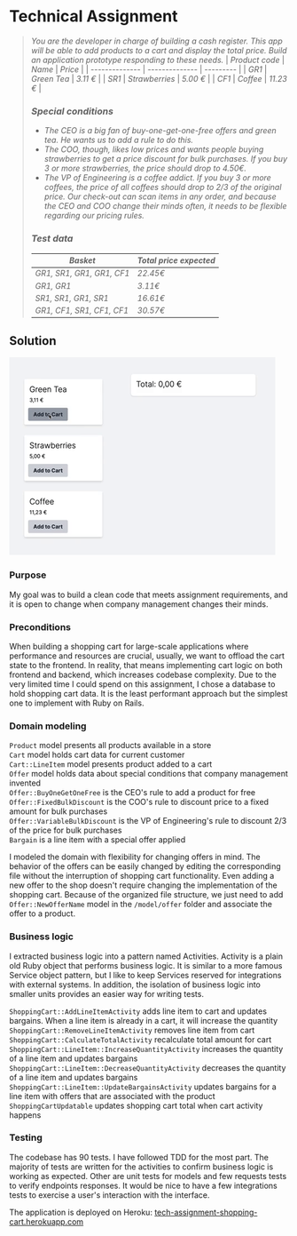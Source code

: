 # Technical Assignment

> *You are the developer in charge of building a cash register. This app will be able to add products to a cart and display the total price. Build an application prototype responding to these needs.*
> | *Product code* | *Name*         | *Price*   |
> | -------------- | -------------- | --------- |
> | *GR1*          | *Green Tea*    | *3.11 €*  |
> | *SR1*          | *Strawberries* | *5.00 €*  |
> | *CF1*          | *Coffee*       | *11.23 €* |
> ### *Special conditions*
> * *The CEO is a big fan of buy-one-get-one-free offers and green tea. He wants us to add a rule to do this.*
> * *The COO, though, likes low prices and wants people buying strawberries to get a price discount for bulk purchases. If you buy 3 or more strawberries, the price should drop to 4.50€.*
> * *The VP of Engineering is a coffee addict. If you buy 3 or more coffees, the price of all coffees should drop to 2/3 of the original price.*
> *Our check-out can scan items in any order, and because the CEO and COO change their minds often, it needs to be flexible regarding our pricing rules.*
> ### *Test data*
>| *Basket*                  | *Total price expected* |
>| ------------------------- | ---------------------- |
>| *GR1, SR1, GR1, GR1, CF1* | *22.45€*               |
>| *GR1, GR1*                | *3.11€*                |
>| *SR1, SR1, GR1, SR1*      | *16.61€*               |
>| *GR1, CF1, SR1, CF1, CF1* | *30.57€*               |


## Solution

![Demo](demo.gif)

### Purpose
My goal was to build a clean code that meets assignment requirements, and it is open to change when company management changes their minds.

### Preconditions
When building a shopping cart for large-scale applications where performance and resources are crucial, usually, we want to offload the cart state to the frontend. In reality, that means implementing cart logic on both frontend and backend, which increases codebase complexity. Due to the very limited time I could spend on this assignment, I chose a database to hold shopping cart data. It is the least performant approach but the simplest one to implement with Ruby on Rails.

### Domain modeling
`Product` model presents all products available in a store  
`Cart` model holds cart data for current customer  
`Cart::LineItem` model presents product added to a cart  
`Offer` model holds data about special conditions that company management invented  
`Offer::BuyOneGetOneFree` is the CEO's rule to add a product for free  
`Offer::FixedBulkDiscount` is the COO's rule to discount price to a fixed amount for bulk purchases  
`Offer::VariableBulkDiscount` is the VP of Engineering's rule to discount 2/3 of the price for bulk purchases  
`Bargain` is a line item with a special offer applied

I modeled the domain with flexibility for changing offers in mind. The behavior of the offers can be easily changed by editing the corresponding file without the interruption of shopping cart functionality. Even adding a new offer to the shop doesn't require changing the implementation of the shopping cart. Because of the organized file structure, we just need to add `Offer::NewOfferName` model in the `/model/offer` folder and associate the offer to a product.

### Business logic
I extracted business logic into a pattern named Activities. Activity is a plain old Ruby object that performs business logic. It is similar to a more famous Service object pattern, but I like to keep Services reserved for integrations with external systems. In addition, the isolation of business logic into smaller units provides an easier way for writing tests.

`ShoppingCart::AddLineItemActivity` adds line item to cart and updates bargains. When a line item is already in a cart, it will increase the quantity  
`ShoppingCart::RemoveLineItemActivity` removes line item from cart  
`ShoppingCart::CalculateTotalActivity` recalculate total amount for cart  
`ShoppingCart::LineItem::IncreaseQuantityActivity` increases the quantity of a line item and updates bargains    
`ShoppingCart::LineItem::DecreaseQuantityActivity` decreases the quantity of a line item and updates bargains    
`ShoppingCart::LineItem::UpdateBargainsActivity` updates bargains for a line item with offers that are associated with the product  
`ShoppingCartUpdatable` updates shopping cart total when cart activity happens  

### Testing
The codebase has 90 tests. I have followed TDD for the most part. The majority of tests are written for the activities to confirm business logic is working as expected. Other are unit tests for models and few requests tests to verify endpoints responses. It would be nice to have a few integrations tests to exercise a user's interaction with the interface.

The application is deployed on Heroku: [tech-assignment-shopping-cart.herokuapp.com](https://tech-assignment-shopping-cart.herokuapp.com/)
